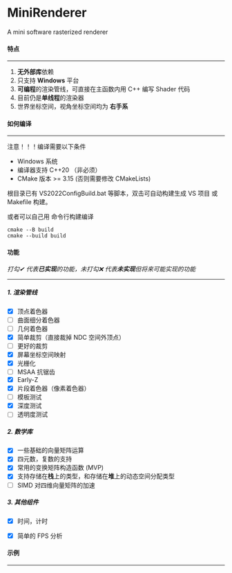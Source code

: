 # MiniRenderer
A mini software rasterized renderer



#### 特点

------

1. **无外部库**依赖
2. 只支持 **Windows** 平台
3. **可编程**的渲染管线，可直接在主函数内用 C++ 编写 Shader 代码
4. 目前仍是**单线程**的渲染器
5. 世界坐标空间，视角坐标空间均为 **右手系**



#### 如何编译

------

注意！！！编译需要以下条件

- Windows 系统
- 编译器支持 C++20 （非必须）
- CMake 版本 >= 3.15 (否则需要修改 CMakeLists) 

根目录已有 VS2022ConfigBuild.bat 等脚本，双击可自动构建生成 VS 项目 或 Makefile 构建。

或者可以自己用 命令行构建编译

```shell
cmake --B build
cmake --build build
```



#### 功能

*打勾✔ 代表**已实现**的功能，未打勾❌ 代表**未实现**但将来可能实现的功能*

------

##### 1. 渲染管线

- [x] 顶点着色器
- [ ] 曲面细分着色器
- [ ] 几何着色器
- [x] 简单裁剪（直接裁掉 NDC 空间外顶点）
- [ ] 更好的裁剪
- [x] 屏幕坐标空间映射
- [x] 光栅化
- [ ] MSAA 抗锯齿
- [x] Early-Z
- [x] 片段着色器（像素着色器）
- [ ] 模板测试
- [x] 深度测试
- [ ] 透明度测试

##### 2. 数学库

- [x] 一些基础的向量矩阵运算
- [x] 四元数，复数的支持
- [x] 常用的变换矩阵构造函数 (MVP)
- [x] 支持存储在**栈**上的类型，和存储在**堆**上的动态空间分配类型
- [ ] SIMD 对四维向量矩阵的加速

##### 3. 其他组件

- [x] 时间，计时
- [x] 简单的 FPS 分析



#### 示例

------

